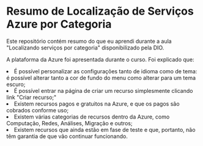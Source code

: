 # Resumo de Localização de Serviços Azure por Categoria
Este repositório contém resumo do que eu aprendi durante a aula "Localizando serviços por categoria" disponibilizado pela DIO.

A plataforma da Azure foi apresentada durante o curso. Foi explicado que:
<li>É possível personalizar as configurações tanto de idioma como de tema: é possível alterar tanto a cor de fundo do menu como alterar para um tema escuro;</li>
<li>É possível entrar na página de criar um recurso simplesmente clicando link "Criar recurso;"</li>
<li>Existem recursos pagos e gratuitos na Azure, e que os pagos são cobrados conforme uso;</li>
<li>Existem várias categorias de recursos dentro da Azure, como Computação, Redes, Análises, Migração e outros;</li>
<li>Existem recursos que ainda estão em fase de teste e que, portanto, não têm garantia de que vão continuar funcionando.</li>
